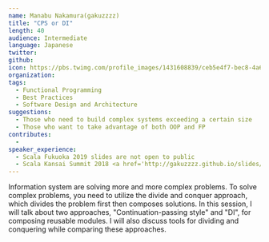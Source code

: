 ```yaml
---
name: Manabu Nakamura(gakuzzzz)
title: "CPS or DI"
length: 40
audience: Intermediate
language: Japanese
twitter: 
github: 
icon: https://pbs.twimg.com/profile_images/1431608839/ceb5e4f7-bec8-4a68-a86c-32d0c7ae4e22_400x400.png
organization: 
tags:
  - Functional Programming
  - Best Practices
  - Software Design and Architecture
suggestions:
  - Those who need to build complex systems exceeding a certain size
  - Those who want to take advantage of both OOP and FP
contributes:
  - 
speaker_experience:
  - Scala Fukuoka 2019 slides are not open to public
  - Scala Kansai Summit 2018 <a href='http://gakuzzzz.github.io/slides/error_handling_practice/#1'>http://gakuzzzz.github.io/slides/error_handling_practice/#1</a>
---
```

Information system are solving more and more complex problems.
To solve complex problems, you need to utilize the divide and conquer approach, which divides the problem first then composes solutions.
In this session, I will talk about two approaches, "Continuation-passing style" and "DI", for composing reusable modules. I will also discuss tools for dividing and conquering while comparing these approaches.
